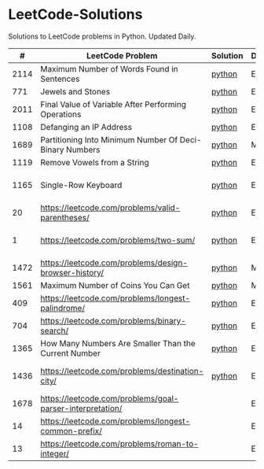 # LeetCode-Solutions
Solutions to LeetCode problems in Python. Updated Daily.

| # | LeetCode Problem  | Solution | Difficulty | Tags |
| --- | --- | --- | --- | --- |
| 2114 | Maximum Number of Words Found in Sentences | [python](https://github.com/kksemina/LeetCode-Solutions/blob/main/Python/2114%20Maximum%20Number%20of%20Words%20Found%20in%20Sentences.py) | Easy | String |
| 771 | Jewels and Stones | [python](https://github.com/kksemina/LeetCode-Solutions/tree/main/Python/771%20Jewels%20and%20Stones.py) | Easy | String |
| 2011 | Final Value of Variable After Performing Operations | [python](https://github.com/kksemina/LeetCode-Solutions/tree/main/Python/2011%20Final%20Value%20of%20Variable%20After%20Performing%20Operations.py) | Easy  | String |
| 1108 | Defanging an IP Address | [python](https://github.com/kksemina/LeetCode-Solutions/tree/main/Python/1108%20Defanging%20an%20IP%20Address.py) | Easy | String |
| 1689 | Partitioning Into Minimum Number Of Deci-Binary Numbers | [python](https://github.com/kksemina/LeetCode-Solutions/tree/main/Python/1689%20Partitioning%20Into%20Minimum%20Number%20Of%20Deci-Binary%20Numbers.py) | Medium | String |
| 1119 | Remove Vowels from a String | [python](https://github.com/kksemina/LeetCode-Solutions/tree/main/Python/1119_Remove_Vowels_from_a_String.py) | Easy | String |
| 1165 | Single-Row Keyboard | [python](https://github.com/kksemina/LeetCode-Solutions/tree/main/Python/1165%20Single-Row%20Keyboard.py) | Easy | String, Hash Table |
| 20 | https://leetcode.com/problems/valid-parentheses/ | [python](https://github.com/kksemina/LeetCode-Solutions/tree/main/Python/20_Valid_Parentheses.py) | Easy | String, Stack |
| 1 | https://leetcode.com/problems/two-sum/ | [python](https://github.com/kksemina/LeetCode-Solutions/tree/main/Python/1_Two_Sum.py) | Easy | Array, Hash Table |
| 1472 | https://leetcode.com/problems/design-browser-history/ | [python](https://github.com/kksemina/LeetCode-Solutions/tree/main/Python/1472_Design_Browser_History.py) | Medium | Array |
| 1561 | Maximum Number of Coins You Can Get | [python](https://github.com/kksemina/LeetCode-Solutions/tree/main/Python/1561_Maximum-Number_of_Coins_You_Can_Ger.py) | Medium | Array |
| 409 | https://leetcode.com/problems/longest-palindrome/ | [python](https://github.com/kksemina/LeetCode-Solutions/tree/main/Python/409_Longest_Palindrome.py) | Easy | Hash Table |
| 704 | https://leetcode.com/problems/binary-search/ | [python](https://github.com/kksemina/LeetCode-Solutions/tree/main/Python/704_Binary_Search.py) | Easy | Array |
| 1365 | How Many Numbers Are Smaller Than the Current Number | [python](https://github.com/kksemina/LeetCode-Solutions/tree/main/Python/1365_How_Many_Numbers_Are_Smaller_Than_the_Current_Number.py) | Easy | Array |
| 1436 | https://leetcode.com/problems/destination-city/ | [python](https://github.com/kksemina/LeetCode-Solutions/tree/main/Python/1436_Destination_City.py) | Easy | Hash Table, String |
| 1678 | https://leetcode.com/problems/goal-parser-interpretation/ |  | Easy | String |
| 14 | https://leetcode.com/problems/longest-common-prefix/ |  | Easy  | String |
| 13 | https://leetcode.com/problems/roman-to-integer/ |  | Easy | Hash Table |

